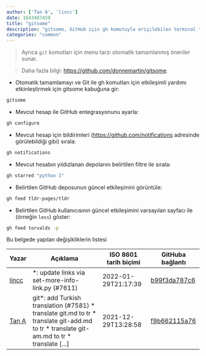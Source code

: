 ```yaml
---
author: ['Tan A', 'lincc']
date: 1643487459
title: "gitsome"
description: "gitsome, GitHub için gh komutuyla erişilebilen terminal tabanlı arayüz."
categories: "common"
---
```

> Ayrıca `git` komutları için menu tarzı otomatik tamamlanmış öneriler sunar.

> Daha fazla bilgi: <https://github.com/donnemartin/gitsome>.

- Otomatik tamamlamayı ve Git ile gh komutları için etkileşimli yardımı etkinleştirmek için gitsome kabuğuna gir:

```bash
gitsome
```

- Mevcut hesap ile GitHub entegrasyonunu ayarla:

```bash
gh configure
```

- Mevcut hesap için bildirimleri (https://github.com/notifications adresinde görülebildiği gibi) sırala:

```bash
gh notifications
```

- Mevcut hesabın yıldızlanan depolarını belirtilen filtre ile sırala:

```bash
gh starred "python 3"
```

- Belirtilen GitHub deposunun güncel etkileşimini görüntüle:

```bash
gh feed tldr-pages/tldr
```

- Belirtilen GitHub kullanıcısının güncel etkileşimini varsayılan sayfacı ile (örneğin `less`) göster:

```bash
gh feed torvalds -p
```
Bu belgede yapılan değişikliklerin listesi


Yazar | Açıklama | ISO 8601 tarih biçimi | GitHuba bağlantı
------|-----|-----|-----
[lincc](mailto:46962923+blueskyson@users.noreply.github.com) | *: update links via set-more-info-link.py (#7611) | 2022-01-29T21:17:39 | [b99f3da787c6](https://github.com/tldr-pages/tldr/commit/b99f3da787c6f43a545b9cb5ebd8265b1367fbc4)
[Tan A](mailto:40173707+yutyo@users.noreply.github.com) | git*: add Turkish translation (#7581) * translate git.md to tr * translate git-add.md to tr * translate git-am.md to tr * translate [...] | 2021-12-29T13:28:58 | [f9b662115a76](https://github.com/tldr-pages/tldr/commit/f9b662115a765f843982cea237d608aab423e3f7)

